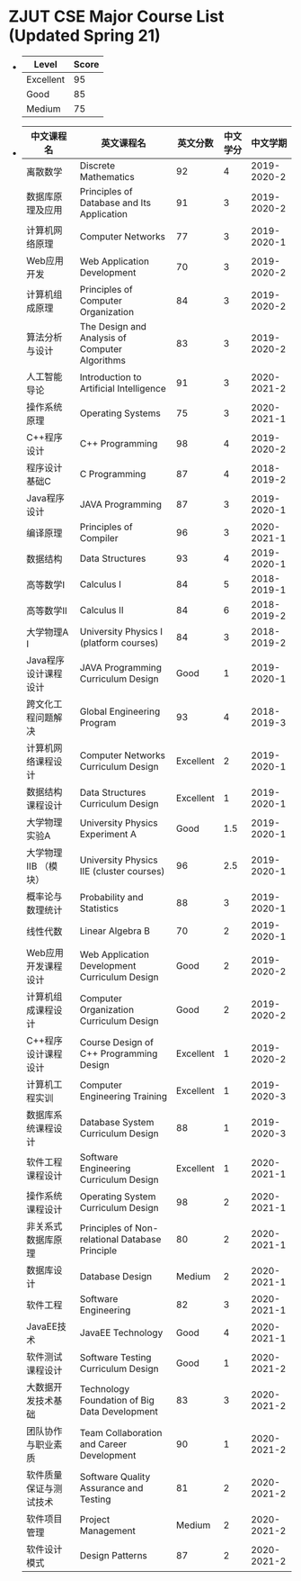 # ZJUT CSE Major Course List (Updated Spring 21)

* | Level     | Score |
  | --------- | ----- |
  | Excellent | 95    |
  | Good      | 85    |
  | Medium    | 75    |

* | 中文课程名             | 英文课程名                                      | 英文分数  | 中文学分 | 中文学期    |
  | ---------------------- | ----------------------------------------------- | --------- | -------- | ----------- |
  | 离散数学               | Discrete Mathematics                            | 92        | 4        | 2019-2020-2 |
  | 数据库原理及应用       | Principles of Database and Its Application      | 91        | 3        | 2019-2020-2 |
  | 计算机网络原理         | Computer Networks                               | 77        | 3        | 2019-2020-1 |
  | Web应用开发            | Web Application Development                     | 70        | 3        | 2019-2020-2 |
  | 计算机组成原理         | Principles of Computer Organization             | 84        | 3        | 2019-2020-2 |
  | 算法分析与设计         | The Design and Analysis of Computer Algorithms  | 83        | 3        | 2019-2020-2 |
  | 人工智能导论           | Introduction to Artificial Intelligence         | 91        | 3        | 2020-2021-2 |
  | 操作系统原理           | Operating Systems                               | 75        | 3        | 2020-2021-1 |
  | C++程序设计            | C++ Programming                                 | 98        | 4        | 2019-2020-2 |
  | 程序设计基础C          | C Programming                                   | 87        | 4        | 2018-2019-2 |
  | Java程序设计           | JAVA Programming                                | 87        | 3        | 2019-2020-1 |
  | 编译原理               | Principles of Compiler                          | 96        | 3        | 2020-2021-1 |
  | 数据结构               | Data Structures                                 | 93        | 4        | 2019-2020-1 |
  | 高等数学I              | Calculus Ⅰ                                      | 84        | 5        | 2018-2019-1 |
  | 高等数学Ⅱ              | Calculus Ⅱ                                      | 84        | 6        | 2018-2019-2 |
  | 大学物理A I            | University Physics Ⅰ (platform courses)         | 84        | 3        | 2018-2019-2 |
  | Java程序设计课程设计   | JAVA Programming Curriculum Design              | Good      | 1        | 2019-2020-1 |
  | 跨文化工程问题解决     | Global Engineering Program                      | 93        | 4        | 2018-2019-3 |
  | 计算机网络课程设计     | Computer Networks Curriculum Design             | Excellent | 2        | 2019-2020-1 |
  | 数据结构课程设计       | Data Structures Curriculum Design               | Excellent | 1        | 2019-2020-1 |
  | 大学物理实验A          | University Physics  Experiment A                | Good      | 1.5      | 2019-2020-1 |
  | 大学物理ⅡB （模块）    | University Physics IIE (cluster courses)        | 96        | 2.5      | 2019-2020-1 |
  | 概率论与数理统计       | Probability and Statistics                      | 88        | 3        | 2019-2020-1 |
  | 线性代数               | Linear Algebra B                                | 70        | 2        | 2019-2020-1 |
  | Web应用开发课程设计    | Web Application Development Curriculum Design   | Good      | 2        | 2019-2020-2 |
  | 计算机组成课程设计     | Computer Organization Curriculum Design         | Good      | 2        | 2019-2020-2 |
  | C++程序设计课程设计    | Course Design of C++ Programming Design         | Excellent | 1        | 2019-2020-2 |
  | 计算机工程实训         | Computer Engineering Training                   | Excellent | 1        | 2019-2020-3 |
  | 数据库系统课程设计     | Database System Curriculum Design               | 88        | 1        | 2019-2020-3 |
  | 软件工程课程设计       | Software Engineering Curriculum Design          | Excellent | 1        | 2020-2021-1 |
  | 操作系统课程设计       | Operating System Curriculum Design              | 98        | 2        | 2020-2021-1 |
  | 非关系式数据库原理     | Principles of Non-relational Database Principle | 80        | 2        | 2020-2021-1 |
  | 数据库设计             | Database Design                                 | Medium    | 2        | 2020-2021-1 |
  | 软件工程               | Software Engineering                            | 82        | 3        | 2020-2021-1 |
  | JavaEE技术             | JavaEE Technology                               | Good      | 4        | 2020-2021-1 |
  | 软件测试课程设计       | Software Testing Curriculum Design              | Good      | 1        | 2020-2021-2 |
  | 大数据开发技术基础     | Technology Foundation of Big Data Development   | 83        | 3        | 2020-2021-2 |
  | 团队协作与职业素质     | Team Collaboration and Career Development       | 90        | 1        | 2020-2021-2 |
  | 软件质量保证与测试技术 | Software Quality Assurance and Testing          | 81        | 2        | 2020-2021-2 |
  | 软件项目管理           | Project Management                              | Medium    | 2        | 2020-2021-2 |
  | 软件设计模式           | Design Patterns                                 | 87        | 2        | 2020-2021-2 |